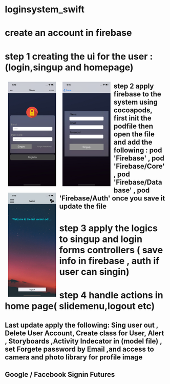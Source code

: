 # loginsystem_swift
#  create an account in firebase
# step 1 creating the ui for the user : (login,singup and homepage)
<img src="/login.png" align="left"
width="150"
hspace="10" vspace="10">

<img src="/singup.png" align="left"
width="150"
hspace="10" vspace="10">

<img src="/homepage.png" align="left"
width="150"
hspace="10" vspace="10">

## step 2 apply firebase to the system using cocoapods, first init the podfile then  open the file and add the following : pod 'Firebase' , pod 'Firebase/Core' , pod 'Firebase/Database' , pod 'Firebase/Auth' once you save it update the file
#  step 3 apply the logics to singup and login forms controllers ( save info in firebase , auth if user can singin)
# step 4 handle actions in home page( slidemenu,logout etc)
## Last update apply the following: Sing user out , Delete User Account, Create class for User, Alert , Storyboards ,Activity Indecator in (model file) , set Forgete password by Email ,and access to camera and photo library for profile image
## Google / Facebook Signin Futures
